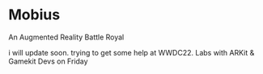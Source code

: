 # Mobius
An Augmented Reality Battle Royal

i will update soon. trying to get some help at WWDC22. Labs with ARKit & Gamekit Devs on Friday

